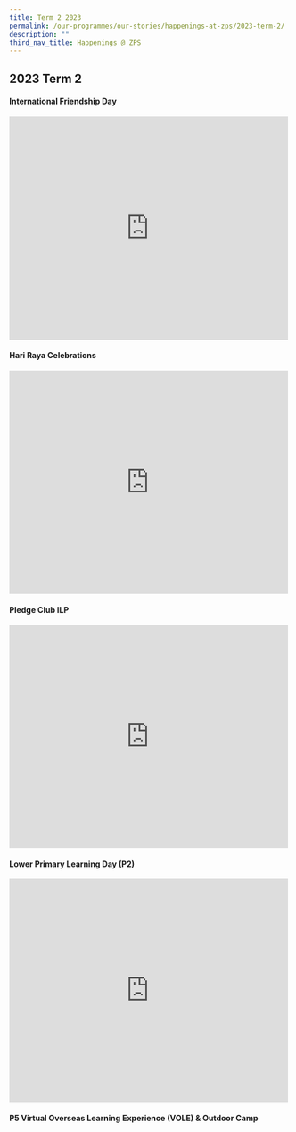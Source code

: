 ```yaml
---
title: Term 2 2023
permalink: /our-programmes/our-stories/happenings-at-zps/2023-term-2/
description: ""
third_nav_title: Happenings @ ZPS
---
```

## 2023 Term 2
<h4><strong>International Friendship Day</strong></h4>
<iframe src="https://docs.google.com/presentation/d/e/2PACX-1vT_Eyxo1uvBtoc8Usr1k5RiL1PAy6tZhDwQziYrv0yoafPEzmb-X3UUqrOBKr6cY6JhaJ4fvOai3eQF/embed?start=true&amp;loop=true&amp;delayms=3000" frameborder="0" width="500" height="400" allowfullscreen="true"></iframe>
<h4><strong>Hari Raya Celebrations</strong></h4>
<iframe src="https://docs.google.com/presentation/d/e/2PACX-1vTTkoGWNv4Z83O7ohDwwaifD1GFrkhyVnGynPZ-x7i6LSjAQBiOlylmjWgAAtb9-PZntr_ejtIP6Bqs/embed?start=true&amp;loop=true&amp;delayms=3000" frameborder="0" width="500" height="400" allowfullscreen="true"></iframe>
<h4><strong>Pledge Club ILP</strong></h4>
<iframe allowfullscreen="true" height="400" width="500" frameborder="0" src="https://docs.google.com/presentation/d/e/2PACX-1vS24SYyp7cb5slUEYPxpUsuM5bS1di5sMjPyoohrF1pBHiiZm1puHwzedChgrtb69-npdrjtrXkph65/embed?start=true&amp;loop=true&amp;delayms=3000"></iframe>
<h4><strong>Lower Primary Learning Day (P2)</strong></h4>
<iframe allowfullscreen="true" height="400" width="500" frameborder="0" src="https://docs.google.com/presentation/d/e/2PACX-1vQsktKlR9HSal1RepF-R2pD3mHUxFt81hD_ggeyh9F5O--fej75hwRGxhHpQ0AOXz-7Ct6QfcWfuedo/embed?start=false&amp;loop=false&amp;delayms=3000"></iframe>
<h4><strong>P5 Virtual Overseas Learning Experience (VOLE) &amp; Outdoor Camp</strong></h4>
